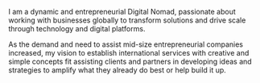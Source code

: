 I am a dynamic and entrepreneurial Digital Nomad, passionate about working with businesses globally to transform solutions and drive scale through technology and digital platforms.

As the demand and need to assist mid-size entrepreneurial companies increased, my vision to establish international services with creative and simple concepts fit assisting clients and partners in developing ideas and strategies to amplify what they already do best or help build it up. 
